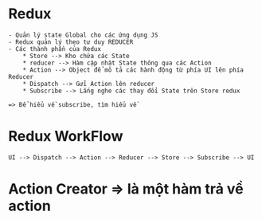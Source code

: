 # Redux

    - Quản lý state Global cho các ứng dụng JS
    - Redux quản lý theo tư duy REDUCER
    - Các thành phần của Redux
    	* Store --> Kho chứa các State
    	* reducer --> Hàm cập nhật State thông qua các Action
    	* Action --> Object để mô tả các hành động từ phía UI lên phía Reducer
    	* Dispatch --> Gửi Action lên reducer
    	* Subscribe --> Lắng nghe các thay đổi State trên Store redux

    => Để hiểu về subscribe, tìm hiểu về

# Redux WorkFlow

    UI --> Dispatch --> Action --> Reducer --> Store --> Subscribe --> UI

# Action Creator => là một hàm trả về action
